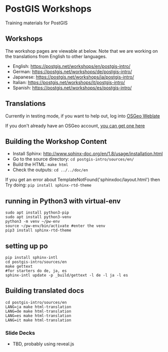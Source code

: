 # PostGIS Workshops

Training materials for PostGIS

## Workshops

The workshop pages are viewable at below.
Note that we are working on the translations from English to other languages. 

* English:  https://postgis.net/workshops/en/postgis-intro/
* German:   https://postgis.net/workshops/de/postgis-intro/
* Japanese: https://postgis.net/workshops/ja/postgis-intro/
* Italian:  https://postgis.net/workshops/it/postgis-intro/
* Spanish:  https://postgis.net/workshops/es/postgis-intro/

## Translations
Currently in testing mode, if you want to help out, log into [OSGeo Weblate](https://weblate.osgeo.org/projects/postgis-workshop/)

If you don't already have an OSGeo account, [you can get one here](https://id.osgeo.org/ldap/create)


## Building the Workshop Content

* Install Sphinx: http://www.sphinx-doc.org/en/1.8/usage/installation.html
* Go to the source directory: `cd postgis-intro/sources/en/`
* Build the HTML: `make html`
* Check the outputs: `cd ../../doc/en`

If you get an error about TemplateNotFound('sphinxdoc/layout.html') then
Try doing:
`pip install sphinx-rtd-theme`

## running in Python3 with virtual-env
```
sudo apt install python3-pip
sudo apt install python3-venv
python3 -m venv ~/pw-env
source ~/pw-env/bin/activate #enter the venv
pip3 install sphinx-rtd-theme
```

## setting up po
```
pip install sphinx-intl
cd postgis-intro/sources/en
make gettext
#for starters do de, ja, es
sphinx-intl update -p _build/gettext -l de -l ja -l es
```

## Building translated docs
```
cd postgis-intro/sources/en
LANG=ja make html-translation
LANG=de make html-translation
LANG=es make html-translation
LANG=it make html-translation
```

### Slide Decks

* TBD, probably using reveal.js
